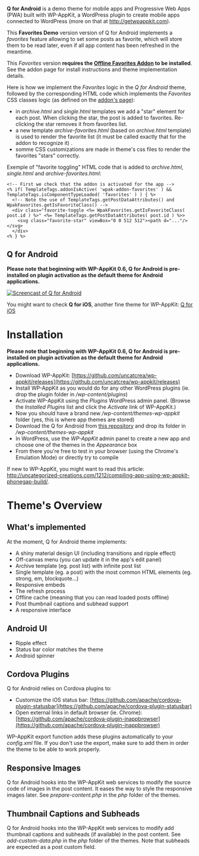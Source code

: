 <!--
Theme Name: Q for Android, Favorites Addon Demo
Description:  A clean and simple Android app news theme featuring: back button, comments, content refresh, custom post types, embeds, infinite list, latest posts, native sharing, network detection, off-canvas menu, offline content, pages, posts, pull to refresh, responsive, status bar, touch, transitions
Version: 1.1.2
Theme URI: https://github.com/uncatcrea/q-android
Author: Uncategorized Creations			
Author URI: http://uncategorized-creations.com
WP-AppKit Version Required: >= 0.6
License: GPL-2.0+
License URI: http://www.gnu.org/licenses/gpl-2.0.txt
Copyright: 2016 Uncategorized Creations
-->

**Q for Android** is a demo theme for mobile apps and Progressive Web Apps (PWA) built with WP-AppKit, a WordPress plugin to create mobile apps connected to WordPress (more on that at http://getwpappkit.com).

This **Favorites Demo** version version of Q for Android implements a _favorites_ feature
allowing to set some posts as favorite, which will store them to be read later, even
if all app content has been refreshed in the meantime.

This _Favorites_ version **requires the [Offline Favorites Addon](https://github.com/uncatcrea/wpak-addon-offline-favorites) to be installed**.
See the addon page for install instructions and theme implementation details.

Here is how we implement the _Favorites_ logic in the _Q for Android_ theme, followed by the corresponding HTML code which implements the _Favorites_ CSS classes logic (as defined on the [addon's page](https://github.com/uncatcrea/wpak-addon-offline-favorites)):
- in _archive.html_ and _single.html_ templates we add a "star" element for each post. When clicking the star, the post is added to favorites. Re-clicking the star removes it from favorites list.
- a new template _archive-favorites.html_ (based on _archive.html_ template) is used to render the favorite list (it must be called exactly that for the addon to recognize it) .
- somme CSS customizations are made in theme's css files to render the favorites "stars" correctly.

Exemple of "favorite toggling" HTML code that is added to _archive.html_, _single.html_ and _archive-favorites.html_:

```
<!-- First we check that the addon is activated for the app -->
<% if( TemplateTags.addonIsActive( 'wpak-addon-favorites' ) && TemplateTags.isComponentTypeLoaded( 'favorites' ) ) { %>
  <!-- Note the use of TemplateTags.getPostDataAttributes() and WpakFavorites.getIsFavoriteClass() -->
  <div class="favorite-toggle <%= WpakFavorites.getIsFavoriteClass( post.id ) %>" <%= TemplateTags.getPostDataAttributes( post.id ) %>>
    <svg class="favorite-star" viewBox="0 0 512 512"><path d="..."/></svg>
  </div>
<% } %>
```

## Q for Android

**Please note that beginning with WP-AppKit 0.6, Q for Android is pre-installed on plugin activation as the default theme for Android applications.**

[![Screencast of Q for Android](https://cloud.githubusercontent.com/assets/7415862/16109551/c05a183a-33a9-11e6-868f-bcc1c23df5da.png)](https://www.youtube.com/watch?v=fSQVx8-rqCY)

You might want to check **Q for iOS**, another fine theme for WP-AppKit: [Q for iOS](https://github.com/uncatcrea/q-ios)

# Installation

**Please note that beginning with WP-AppKit 0.6, Q for Android is pre-installed on plugin activation as the default theme for Android applications.**

* Download WP-AppKit: [https://github.com/uncatcrea/wp-appkit/releases](https://github.com/uncatcrea/wp-appkit/releases)
* Install WP-AppKit as you would do for any other WordPress plugins (ie. drop the plugin folder in */wp-content/plugins*)
* Activate WP-AppKit using the _Plugins_ WordPress admin panel. (Browse the *Installed Plugins* list and click the *Activate* link of WP-AppKit.)
* Now you should have a brand new */wp-content/themes-wp-appkit* folder (yes, this is where app themes are stored)
* Download the Q for Android from [this repository](https://github.com/uncatcrea/q-android/releases) and drop its folder in */wp-content/themes-wp-appkit*
* In WordPress, use the *WP-AppKit* admin panel to create a new app and choose one of the themes in the *Appearance* box
* From there you're free to test in your browser (using the Chrome's Emulation Mode) or directly try to compile

If new to WP-AppKit, you might want to read this article: http://uncategorized-creations.com/1212/compiling-app-using-wp-appkit-phonegap-build/.

# Theme's Overview

## What's implemented
At the moment, Q for Android theme implements:
* A shiny material design UI (including transitions and ripple effect)
* Off-canvas menu (you can update it in the app's edit panel)
* Archive template (eg. post list) with infinite post list
* Single template (eg. a post) with the most common HTML elements (eg. strong, em, blockquote...)
* Responsive embeds
* The refresh process
* Offline cache (meaning that you can read loaded posts offline)
* Post thumbnail captions and subhead support
* A responsive interface

## Android UI
* Ripple effect
* Status bar color matches the theme
* Android spinner

## Cordova Plugins
Q for Android relies on Cordova plugins to:
* Customize the iOS status bar: [https://github.com/apache/cordova-plugin-statusbar](https://github.com/apache/cordova-plugin-statusbar)
* Open external links in default browser (ie. Chrome): [https://github.com/apache/cordova-plugin-inappbrowser](https://github.com/apache/cordova-plugin-inappbrowser)

WP-AppKit export function adds these plugins automatically to your *config.xml* file. If you don't use the export, make sure to add them in order the theme to be able to work properly.

## Responsive Images
Q for Android hooks into the WP-AppKit web services to modify the source code of images in the post content. It eases the way to style the responsive images later. See *prepare-content.php* in the *php* folder of the themes.

## Thumbnail Captions and Subheads
Q for Android hooks into the WP-AppKit web services to modify add thumbnail captions and subheads (if available) in the post content. See *add-custom-data.php* in the *php* folder of the themes. Note that subheads are expected as a post custom field.
